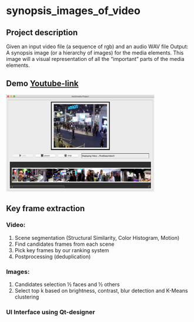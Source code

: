 # synopsis_images_of_video

## Project description
Given an input video file (a sequence of rgb) and an audio WAV file
Output: A synopsis image (or a hierarchy of images) for the media elements. This image will a visual representation of all the “important” parts of the media elements.

## Demo [Youtube-link](https://www.youtube.com/watch?v=Dq_MfTj7Q2g&feature=youtu.be) 
<img src="./demo_img.png" width="80%">

## Key frame extraction
### Video:
1. Scene segmentation (Structural Similarity, Color Histogram, Motion)
2. Find candidates frames from each scene
3. Pick key frames by our ranking system
4. Postprocessing (deduplication)

### Images:
1. Candidates selection ½ faces and ½ others
2. Select top k based on brightness, contrast, blur detection and K-Means clustering

### UI Interface using Qt-designer


